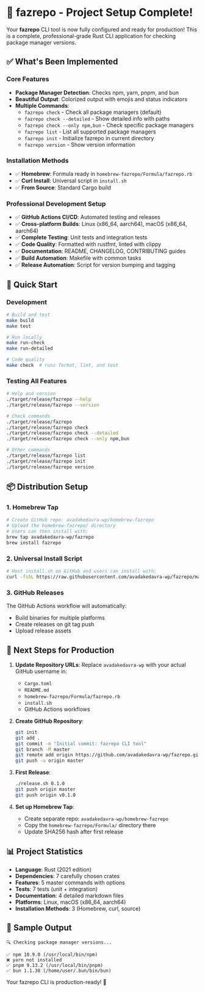 # 🚀 fazrepo - Project Setup Complete!

Your **fazrepo** CLI tool is now fully configured and ready for production! This is a complete, professional-grade Rust CLI application for checking package manager versions.

## ✅ What's Been Implemented

### Core Features
- **Package Manager Detection**: Checks npm, yarn, pnpm, and bun
- **Beautiful Output**: Colorized output with emojis and status indicators
- **Multiple Commands**: 
  - `fazrepo check` - Check all package managers (default)
  - `fazrepo check --detailed` - Show detailed info with paths
  - `fazrepo check --only npm,bun` - Check specific package managers
  - `fazrepo list` - List all supported package managers
  - `fazrepo init` - Initialize fazrepo in current directory
  - `fazrepo version` - Show version information

### Installation Methods
- ✅ **Homebrew**: Formula ready in `homebrew-fazrepo/Formula/fazrepo.rb`
- ✅ **Curl Install**: Universal script in `install.sh`
- ✅ **From Source**: Standard Cargo build

### Professional Development Setup
- ✅ **GitHub Actions CI/CD**: Automated testing and releases
- ✅ **Cross-platform Builds**: Linux (x86_64, aarch64), macOS (x86_64, aarch64)
- ✅ **Complete Testing**: Unit tests and integration tests
- ✅ **Code Quality**: Formatted with rustfmt, linted with clippy
- ✅ **Documentation**: README, CHANGELOG, CONTRIBUTING guides
- ✅ **Build Automation**: Makefile with common tasks
- ✅ **Release Automation**: Script for version bumping and tagging

## 🎯 Quick Start

### Development
```bash
# Build and test
make build
make test

# Run locally
make run-check
make run-detailed

# Code quality
make check  # runs format, lint, and test
```

### Testing All Features
```bash
# Help and version
./target/release/fazrepo --help
./target/release/fazrepo --version

# Check commands
./target/release/fazrepo
./target/release/fazrepo check
./target/release/fazrepo check --detailed
./target/release/fazrepo check --only npm,bun

# Other commands
./target/release/fazrepo list
./target/release/fazrepo init
./target/release/fazrepo version
```

## 📦 Distribution Setup

### 1. Homebrew Tap
```bash
# Create GitHub repo: avadakedavra-wp/homebrew-fazrepo
# Upload the homebrew-fazrepo/ directory
# Users can then install with:
brew tap avadakedavra-wp/fazrepo
brew install fazrepo
```

### 2. Universal Install Script
```bash
# Host install.sh on GitHub and users can install with:
curl -fsSL https://raw.githubusercontent.com/avadakedavra-wp/fazrepo/master/install.sh | bash
```

### 3. GitHub Releases
The GitHub Actions workflow will automatically:
- Build binaries for multiple platforms
- Create releases on git tag push
- Upload release assets

## 🔧 Next Steps for Production

1. **Update Repository URLs**: Replace `avadakedavra-wp` with your actual GitHub username in:
   - `Cargo.toml`
   - `README.md`
   - `homebrew-fazrepo/Formula/fazrepo.rb`
   - `install.sh`
   - GitHub Actions workflows

2. **Create GitHub Repository**:
   ```bash
   git init
   git add .
   git commit -m "Initial commit: fazrepo CLI tool"
   git branch -M master
   git remote add origin https://github.com/avadakedavra-wp/fazrepo.git
   git push -u origin master
   ```

3. **First Release**:
   ```bash
   ./release.sh 0.1.0
   git push origin master
   git push origin v0.1.0
   ```

4. **Set up Homebrew Tap**:
   - Create separate repo: `avadakedavra-wp/homebrew-fazrepo`
   - Copy the `homebrew-fazrepo/Formula/` directory there
   - Update SHA256 hash after first release

## 📊 Project Statistics

- **Language**: Rust (2021 edition)
- **Dependencies**: 7 carefully chosen crates
- **Features**: 5 master commands with options
- **Tests**: 7 tests (unit + integration)
- **Documentation**: 4 detailed markdown files
- **Platforms**: Linux, macOS (x86_64, aarch64)
- **Installation Methods**: 3 (Homebrew, curl, source)

## 🎨 Sample Output

```
🔍 Checking package manager versions...

✅ npm 10.9.0 (/usr/local/bin/npm)
❌ yarn not installed
✅ pnpm 9.13.2 (/usr/local/bin/pnpm)
✅ bun 1.1.38 (/home/user/.bun/bin/bun)
```

Your fazrepo CLI is production-ready! 🎉
